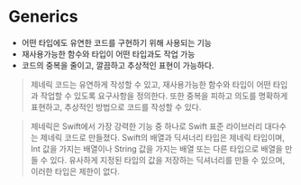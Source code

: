# Generics

* 어떤 타입에도 유연한 코드를 구현하기 위해 사용되는 기능
* 재사용가능한 함수와 타입이 어떤 타입과도 작업 가능
* 코드의 중복을 줄이고, 깔끔하고 추상적인 표현이 가능하다.

> 제네릭 코드는 유연하게 작성할 수 있고, 재사용가능한 함수와 타입이 어떤 타입과 작업할 수 있도록 요구사항을 정의한다. 또한 중복을 피하고 의도를 명확하게 표현하고, 추상적인 방법으로 코드를 작성할 수 있다.

>제네릭은 Swift에서 가장 강력한 기능 중 하나로 Swift 표준 라이브러리 대다수는 제네릭 코드로 만들졌다. Swift의 배열과 딕셔너리 타입은 제네릭 타입이며, Int 값을 가지는 배열이나 String 값을 가지는 배열 또는 다른 타입으로 배열을 만들 수 있다. 유사하게 지정된 타입의 값을 저장하는 딕셔너리를 만들 수 있으며, 이러한 타입은 제한이 없다.
